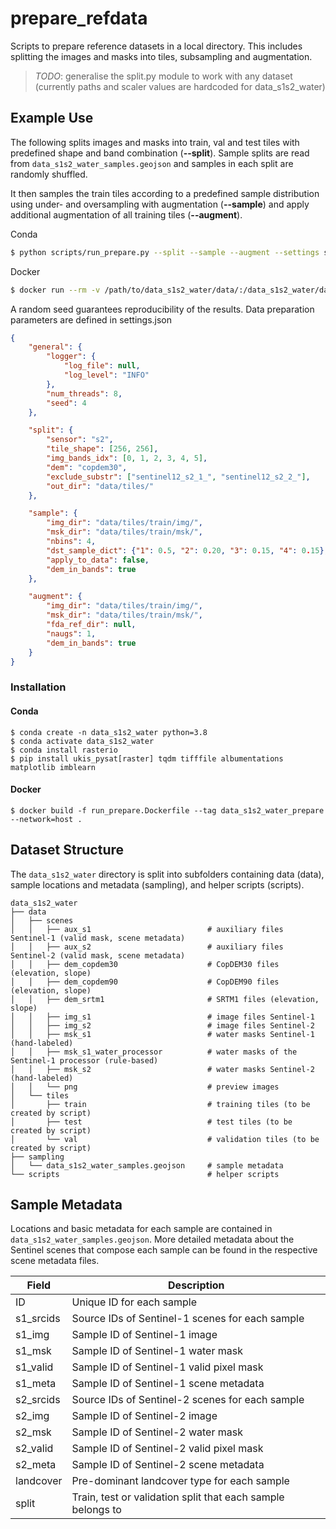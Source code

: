 # prepare_refdata
Scripts to prepare reference datasets in a local directory. This includes splitting the images and masks into tiles, subsampling and augmentation.

> *TODO*: generalise the split.py module to work with any dataset (currently paths and scaler values are hardcoded for data_s1s2_water)

## Example Use
The following splits images and masks into train, val and test tiles with predefined shape and band combination (**--split**).
Sample splits are read from `data_s1s2_water_samples.geojson` and samples in each split are randomly shuffled.

It then samples the train tiles according to a predefined sample distribution using under- and oversampling with augmentation
(**--sample**) and apply additional augmentation of all training tiles (**--augment**).

Conda
```bash
$ python scripts/run_prepare.py --split --sample --augment --settings scripts/settings.json
```
Docker
```bash
$ docker run --rm -v /path/to/data_s1s2_water/data/:/data_s1s2_water/data/ -v /path/to/data_s1s2_water/sampling/:/data_s1s2_water/sampling data_s1s2_water_prepare --split --sample --augment --settings /data_s1s2_water/data/settings_docker.json
```

A random seed guarantees reproducibility of the results. Data preparation parameters are defined in settings.json

```json
{
    "general": {
        "logger": {
            "log_file": null,
            "log_level": "INFO"
        },
        "num_threads": 8,
        "seed": 4
    },

    "split": {
        "sensor": "s2",
        "tile_shape": [256, 256],
        "img_bands_idx": [0, 1, 2, 3, 4, 5],
        "dem": "copdem30",
        "exclude_substr": ["sentinel12_s2_1_", "sentinel12_s2_2_"],
        "out_dir": "data/tiles/"
    },

    "sample": {
        "img_dir": "data/tiles/train/img/",
        "msk_dir": "data/tiles/train/msk/",
        "nbins": 4,
        "dst_sample_dict": {"1": 0.5, "2": 0.20, "3": 0.15, "4": 0.15},
        "apply_to_data": false,
        "dem_in_bands": true
    },

    "augment": {
        "img_dir": "data/tiles/train/img/",
        "msk_dir": "data/tiles/train/msk/",
        "fda_ref_dir": null,
        "naugs": 1,
        "dem_in_bands": true
    }
}
```

### Installation
#### Conda
```shell
$ conda create -n data_s1s2_water python=3.8
$ conda activate data_s1s2_water
$ conda install rasterio
$ pip install ukis_pysat[raster] tqdm tifffile albumentations matplotlib imblearn
```

#### Docker
```shell
$ docker build -f run_prepare.Dockerfile --tag data_s1s2_water_prepare --network=host .
```

## Dataset Structure
The `data_s1s2_water` directory is split into subfolders containing data (data), sample locations and metadata (sampling), and helper scripts (scripts).
```
data_s1s2_water
├── data
│   ├── scenes
│   │   ├── aux_s1                          # auxiliary files Sentinel-1 (valid mask, scene metadata)
│   │   ├── aux_s2                          # auxiliary files Sentinel-2 (valid mask, scene metadata)
│   │   ├── dem_copdem30                    # CopDEM30 files (elevation, slope)
│   │   ├── dem_copdem90                    # CopDEM90 files (elevation, slope)
│   │   ├── dem_srtm1                       # SRTM1 files (elevation, slope)
│   │   ├── img_s1                          # image files Sentinel-1
│   │   ├── img_s2                          # image files Sentinel-2
│   │   ├── msk_s1                          # water masks Sentinel-1 (hand-labeled)
│   │   ├── msk_s1_water_processor          # water masks of the Sentinel-1 processor (rule-based)
│   │   ├── msk_s2                          # water masks Sentinel-2 (hand-labeled)
│   │   └── png                             # preview images
│   └── tiles
│       ├── train                           # training tiles (to be created by script)
│       ├── test                            # test tiles (to be created by script)
│       └── val                             # validation tiles (to be created by script)
├── sampling
│   └── data_s1s2_water_samples.geojson     # sample metadata
└── scripts                                 # helper scripts
```

## Sample Metadata
Locations and basic metadata for each sample are contained in `data_s1s2_water_samples.geojson`. More detailed metadata about the Sentinel scenes that compose each sample can be found in the respective scene metadata files.

| Field           | Description                                                                            |
| --------------- | -------------------------------------------------------------------------------------- |
| ID              | Unique ID for each sample                                                               |
| s1_srcids        | Source IDs of Sentinel-1 scenes for each sample                                                         |
| s1_img        | Sample ID of Sentinel-1 image
| s1_msk        | Sample ID of Sentinel-1 water mask
| s1_valid        | Sample ID of Sentinel-1 valid pixel mask
| s1_meta        | Sample ID of Sentinel-1 scene metadata
| s2_srcids        | Source IDs of Sentinel-2 scenes for each sample                                                         |
| s2_img        | Sample ID of Sentinel-2 image
| s2_msk        | Sample ID of Sentinel-2 water mask
| s2_valid        | Sample ID of Sentinel-2 valid pixel mask
| s2_meta        | Sample ID of Sentinel-2 scene metadata
| landcover        | Pre-dominant landcover type for each sample
| split        | Train, test or validation split that each sample belongs to

